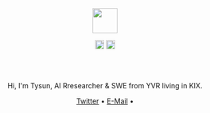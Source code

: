 <div align="center">
  <br>
  <br>
  <br>
  <br>
  <br>
    <img width="50" height="50" src="[https://github.com/tysun/tysun/blob/738044e460c00c7d30b6181a52174616c86b1de6/avatar-gif.png]" />
  </a>
  <br>
  <p>
    <a href="https://twitter.com/tysun"><img width="18" height="18" src="https://raw.githubusercontent.com/jaywcjlove/jaywcjlove/master/imgs/twitter.svg?sanitize=true" /></a>
    <a href="mailto:kansaihappy@gmail.com"><img width="18" height="18" src="https://raw.githubusercontent.com/jaywcjlove/jaywcjlove/master/imgs/mail.svg?sanitize=true" /></a>
  </p>
  <br>
  <br>
  
  Hi, I'm Tysun, AI Rresearcher & SWE from YVR living in KIX.
  <p> 
    <a href="https://twitter.com/tysun">Twitter</a> • 
    <a href="mailto:kansaihappy@gmail.com">E-Mail</a> • 
  </p>
  <br>
  <br>
  
<!--repos-end-->

</details>


<br />
</a>

